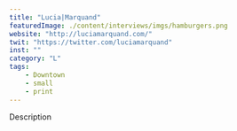 ```yaml
---
title: "Lucia|Marquand"
featuredImage: ./content/interviews/imgs/hamburgers.png
website: "http://luciamarquand.com/"
twit: "https://twitter.com/luciamarquand"
inst: ""
category: "L"
tags:
    - Downtown
    - small
    - print
---
```


Description
